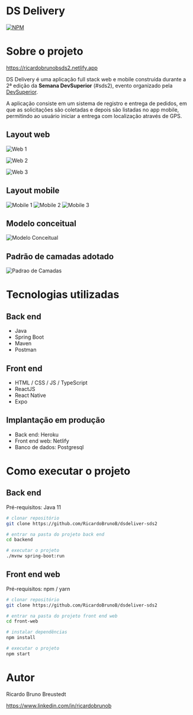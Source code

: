 # DS Delivery 
[![NPM](https://img.shields.io/npm/l/react)](https://github.com/RicardoBrunoB/dsdeliver-sds2/blob/main/LICENSE) 

# Sobre o projeto

https://ricardobrunobsds2.netlify.app

DS Delivery é uma aplicação full stack web e mobile construída durante a 2ª edição da **Semana DevSuperior** (#sds2), evento organizado pela [DevSuperior](https://devsuperior.com "Site da DevSuperior").

A aplicação consiste em um sistema de registro e entrega de pedidos, em que as solicitações são coletadas e depois são listadas no app mobile, permitindo ao usuário iniciar a entrega com localização através de GPS.

## Layout web
![Web 1](https://github.com/RicardoBrunoB/dsdeliver-sds2/blob/main/assets/web1.jpg)

![Web 2](https://github.com/RicardoBrunoB/dsdeliver-sds2/blob/main/assets/web2.jpg)

![Web 3](https://github.com/RicardoBrunoB/dsdeliver-sds2/blob/main/assets/web3.jpg)

## Layout mobile
![Mobile 1](https://github.com/RicardoBrunoB/dsdeliver-sds2/blob/main/assets/Mobile-Home.png) ![Mobile 2](https://github.com/RicardoBrunoB/dsdeliver-sds2/blob/main/assets/Mobile2.png) 
![Mobile 3](https://github.com/RicardoBrunoB/dsdeliver-sds2/blob/main/assets/Mobile3.png)

## Modelo conceitual
![Modelo Conceitual](https://github.com/RicardoBrunoB/dsdeliver-sds2/blob/main/assets/modelo-conceitual.png)

## Padrão de camadas adotado
![Padrao de Camadas](https://github.com/RicardoBrunoB/dsdeliver-sds2/blob/main/assets/camadas.png)

# Tecnologias utilizadas
## Back end
- Java
- Spring Boot
- Maven
- Postman
## Front end
- HTML / CSS / JS / TypeScript
- ReactJS
- React Native
- Expo
## Implantação em produção
- Back end: Heroku
- Front end web: Netlify
- Banco de dados: Postgresql

# Como executar o projeto

## Back end
Pré-requisitos: Java 11

```bash
# clonar repositório
git clone https://github.com/RicardoBrunoB/dsdeliver-sds2

# entrar na pasta do projeto back end
cd backend

# executar o projeto
./mvnw spring-boot:run
```

## Front end web
Pré-requisitos: npm / yarn

```bash
# clonar repositório
git clone https://github.com/RicardoBrunoB/dsdeliver-sds2

# entrar na pasta do projeto front end web
cd front-web

# instalar dependências
npm install

# executar o projeto
npm start
```

# Autor

Ricardo Bruno Breustedt

https://www.linkedin.com/in/ricardobrunob

